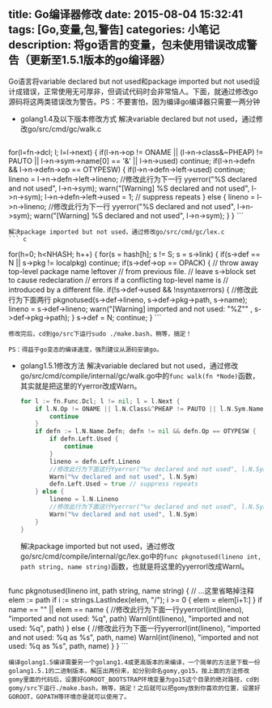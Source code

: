 title: Go编译器修改
date: 2015-08-04 15:32:41
tags: [Go,变量,包,警告]
categories: 小笔记
description: 将go语言的变量，包未使用错误改成警告（更新至1.5.1版本的go编译器）
---

Go语言将variable declared but not used和package imported but not used设计成错误，正常使用无可厚非，但调试代码时会非常恼人。下面，就通过修改go源码将这两类错误改为警告。PS：不要害怕，因为编译go编译器只需要一两分钟

* golang1.4及以下版本修改方式
    解决variable declared but not used，通过修改go/src/cmd/gc/walk.c
    ``` c
for(l=fn->dcl; l; l=l->next) {
    if(l->n->op != ONAME || (l->n->class&~PHEAP) != PAUTO || l->n->sym->name[0] == '&' || l->n->used)
        continue;
    if(l->n->defn && l->n->defn->op == OTYPESW) {
        if(l->n->defn->left->used)
            continue;
        lineno = l->n->defn->left->lineno;
        //修改此行为下一行 yyerror("%S declared and not used", l->n->sym);
        warn("[Warning] %S declared and not used", l->n->sym);
        l->n->defn->left->used = 1; // suppress repeats
    } else {
        lineno = l->n->lineno;
        //修改此行为下一行 yyerror("%S declared and not used", l->n->sym);
        warn("[Warning] %S declared and not used", l->n->sym);
    }
}
    ```

    解决package imported but not used，通过修改go/src/cmd/gc/lex.c
    ``` c
for(h=0; h<NHASH; h++) {
    for(s = hash[h]; s != S; s = s->link) {
        if(s->def == N || s->pkg != localpkg)
            continue;
        if(s->def->op == OPACK) {
            // throw away top-level package name leftover
            // from previous file.
            // leave s->block set to cause redeclaration
            // errors if a conflicting top-level name is
            // introduced by a different file.
            if(!s->def->used && !nsyntaxerrors) {
                //修改此行为下面两行 pkgnotused(s->def->lineno, s->def->pkg->path, s->name);
                lineno = s->def->lineno;
                warn("[Warning] imported and not used: \"%Z\"" , s->def->pkg->path);
            }
            s->def = N;
            continue;
        }
    ```

    修改完后，cd到go/src下运行sudo ./make.bash，稍等，搞定！

    PS：得益于go变态的编译速度，强烈建议从源码安装go。

* golang1.5.1修改方法
    解决variable declared but not used，通过修改go/src/cmd/compile/internal/gc/walk.go中的`func walk(fn *Node)`函数，其实就是把这里的Yyerror改成Warn。

    ``` go
	for l := fn.Func.Dcl; l != nil; l = l.Next {
		if l.N.Op != ONAME || l.N.Class&^PHEAP != PAUTO || l.N.Sym.Name[0] == '&' || l.N.Used {
			continue
		}
		if defn := l.N.Name.Defn; defn != nil && defn.Op == OTYPESW {
			if defn.Left.Used {
				continue
			}
			lineno = defn.Left.Lineno
			//修改此行为下面这行Yyerror("%v declared and not used", l.N.Sym)
			Warn("%v declared and not used", l.N.Sym)
			defn.Left.Used = true // suppress repeats
		} else {
			lineno = l.N.Lineno
			//修改此行为下面这行Yyerror("%v declared and not used", l.N.Sym)
			Warn("%v declared and not used", l.N.Sym)
		}
	}
    ```

    解决package imported but not used，通过修改go/src/cmd/compile/internal/gc/lex.go中的`func pkgnotused(lineno int, path string, name string)`函数，也就是将这里的yyerrorl改成Warnl。
    ``` go
func pkgnotused(lineno int, path string, name string) {
    // ...这里省略掉注释
	elem := path
	if i := strings.LastIndex(elem, "/"); i >= 0 {
		elem = elem[i+1:]
	}
	if name == "" || elem == name {
		//修改此行为下面一行yyerrorl(int(lineno), "imported and not used: %q", path)
		Warnl(int(lineno), "imported and not used: %q", path)
	} else {
		//修改此行为下面一行yyerrorl(int(lineno), "imported and not used: %q as %s", path, name)
		Warnl(int(lineno), "imported and not used: %q as %s", path, name)
	}
}
    ```

    编译golang1.5编译需要另一个golang1.4或更高版本的来编译，一个简单的方法是下载一份golang1.5.1的二进制版本，解压出两份来，如分别命名gomy,go15，按上面的方法修改gomy里面的代码后，设置好GOROOT_BOOTSTRAP环境变量为go15这个目录的绝对路径，cd到gomy/src下运行./make.bash，稍等，搞定！之后就可以把gomy放到你喜欢的位置，设置好GOROOT，GOPATH等环境亦是就可以使用了。
